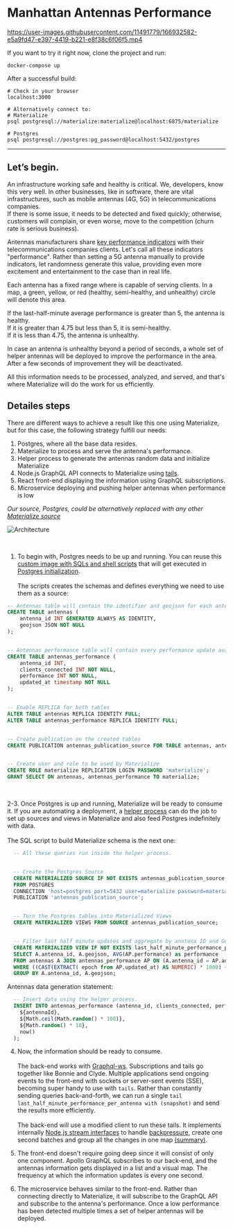 # Manhattan Antennas Performance

https://user-images.githubusercontent.com/11491779/166932582-e5a9fd47-e397-4419-b221-e8f38c6f06f5.mp4

If you want to try it right now, clone the project and run:

```
docker-compose up
```

After a successful build:

```
# Check in your browser
localhost:3000

# Alternatively connect to:
# Materialize
psql postgresql://materialize:materialize@localhost:6875/materialize

# Postgres
psql postgresql://postgres:pg_password@localhost:5432/postgres
```

---

## Let’s begin.

An infrastructure working safe and healthy is critical. We, developers, know this very well. In other businesses, like in software, there are vital infrastructures, such as mobile antennas (4G, 5G) in telecommunications companies. <br/>
If there is some issue, it needs to be detected and fixed quickly; otherwise, customers will complain, or even worse, move to the competition (churn rate is serious business).

Antennas manufacturers share [key performance indicators](https://www.ericsson.com/en/reports-and-papers/white-papers/performance-verification-for-5g-nr-deployments) with their telecommunications companies clients. Let's call all these indicators "performance". Rather than setting a 5G antenna manually to provide indicators, let randomness generate this value, providing even more excitement and entertainment to the case than in real life.

Each antenna has a fixed range where is capable of serving clients. In a map, a green, yellow, or red (healthy, semi-healthy, and unhealthy) circle will denote this area.

If the last-half-minute average performance is greater than 5, the antenna is healthy. <br/>
If it is greater than 4.75 but less than 5, it is semi-healthy. <br/>
If it is less than 4.75, the antenna is unhealthy. <br/>

In case an antenna is unhealthy beyond a period of seconds, a whole set of helper antennas will be deployed to improve the performance in the area. After a few seconds of improvement they will be deactivated.

All this information needs to be processed, analyzed, and served, and that's where Materialize will do the work for us efficiently.

## Detailes steps

There are different ways to achieve a result like this one using Materialize, but for this case, the following strategy fulfill our needs:

1.  Postgres, where all the base data resides.
2.  Materialize to process and serve the antenna's performance.
3.  Helper process to generate the antennas random data and initialize Materialize
4.  Node.js GraphQL API connects to Materialize using [tails](https://materialize.com/docs/sql/tail/#conceptual-framework).
5.  React front-end displaying the information using GraphQL subscriptions.
6.  Microservice deploying and pushing helper antennas when performance is low

_Our source, Postgres, could be alternatively replaced with any other [Materialize source](https://materialize.com/docs/sql/create-source/#conceptual-framework)_

![Architecture](https://user-images.githubusercontent.com/11491779/155920578-7984244a-6382-4628-a87b-00e1f6ad1acd.png)

<br/>

1. To begin with, Postgres needs to be up and running. You can reuse this [custom image with SQLs and shell scripts](https://github.com/MaterializeInc/developer-experience/tree/main/mz-playground/postgres-graphql/postgres) that will get executed in [Postgres initialization](https://github.com/docker-library/docs/blob/master/postgres/README.md#initialization-scripts). <br/><br/> The scripts creates the schemas and defines everything we need to use them as a source:

```sql
-- Antennas table will contain the identifier and geojson for each antenna.
CREATE TABLE antennas (
    antenna_id INT GENERATED ALWAYS AS IDENTITY,
    geojson JSON NOT NULL
);


-- Antennas performance table will contain every performance update available
CREATE TABLE antennas_performance (
    antenna_id INT,
    clients_connected INT NOT NULL,
    performance INT NOT NULL,
    updated_at timestamp NOT NULL
);


-- Enable REPLICA for both tables
ALTER TABLE antennas REPLICA IDENTITY FULL;
ALTER TABLE antennas_performance REPLICA IDENTITY FULL;


-- Create publication on the created tables
CREATE PUBLICATION antennas_publication_source FOR TABLE antennas, antennas_performance;


-- Create user and role to be used by Materialize
CREATE ROLE materialize REPLICATION LOGIN PASSWORD 'materialize';
GRANT SELECT ON antennas, antennas_performance TO materialize;
```

<br/>

2-3. Once Postgres is up and running, Materialize will be ready to consume it. If you are automating a deployment, a [helper process](https://github.com/MaterializeInc/developer-experience/blob/main/mz-playground/postgres-graphql/helper/src/app.ts) can do the job to set up sources and views in Materialize and also feed Postgres indefinitely with data.<br/><br/> The SQL script to build Materialize schema is the next one:

```sql
  -- All these queries run inside the helper process.


  -- Create the Postgres Source
  CREATE MATERIALIZED SOURCE IF NOT EXISTS antennas_publication_source
  FROM POSTGRES
  CONNECTION 'host=postgres port=5432 user=materialize password=materialize dbname=postgres'
  PUBLICATION 'antennas_publication_source';


  -- Turn the Postgres tables into Materialized Views
  CREATE MATERIALIZED VIEWS FROM SOURCE antennas_publication_source;


  -- Filter last half minute updates and aggregate by anntena ID and GeoJSON to obtain the average performance in the last half minute.
  CREATE MATERIALIZED VIEW IF NOT EXISTS last_half_minute_performance_per_antenna AS
  SELECT A.antenna_id, A.geojson, AVG(AP.performance) as performance
  FROM antennas A JOIN antennas_performance AP ON (A.antenna_id = AP.antenna_id)
  WHERE ((CAST(EXTRACT( epoch from AP.updated_at) AS NUMERIC) * 1000) + 30000) > mz_logical_timestamp()
  GROUP BY A.antenna_id, A.geojson;
```

Antennas data generation statement:

```sql
  -- Insert data using the helper process.
  INSERT INTO antennas_performance (antenna_id, clients_connected, performance, updated_at) VALUES (
    ${antennaId},
    ${Math.ceil(Math.random() * 100)},
    ${Math.random() * 10},
    now()
  );
```

4. Now, the information should be ready to consume. <br/><br/>
   The back-end works with [Graphql-ws](https://github.com/enisdenjo/graphql-ws). Subscriptions and tails go together like Bonnie and Clyde. Multiple applications send ongoing events to the front-end with sockets or server-sent events (SSE), becoming super handy to use with `tails`. Rather than constantly sending queries back-and-forth, we can run a single `tail last_half_minute_performance_per_antenna with (snapshot)` and send the results more efficiently. <br/><br/>
   The back-end will use a modified client to run these tails. It implements internally [Node.js stream interfaces](https://nodejs.org/api/stream.html) to handle [backpressure](https://github.com/MaterializeInc/developer-experience/blob/main/mz-playground/postgres-graphql/backend/src/MaterializeClient/TailStream/index.ts), create one second batches and group all the changes in one map [(summary)](https://github.com/MaterializeInc/developer-experience/blob/main/mz-playground/postgres-graphql/backend/src/MaterializeClient/TransformStream/index.ts).

5. The front-end doesn't require going deep since it will consist of only one component. Apollo GraphQL subscribes to our back-end, and the antennas information gets displayed in a list and a visual map. The frequency at which the information updates is every one second.

6. The microservice behaves similar to the front-end. Rather than connecting directly to Materialize, it will subscribe to the GraphQL API and subscribe to the antenna's performance. Once a low performance has been detected multiple times a set of helper antennas will be deployed.
